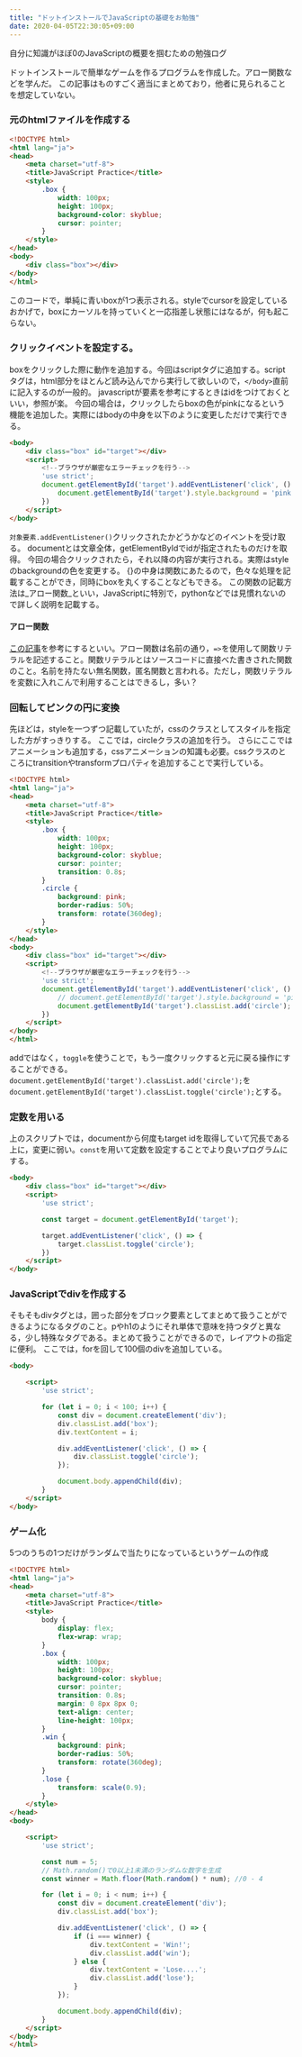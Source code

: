 ```yaml
---
title: "ドットインストールでJavaScriptの基礎をお勉強"
date: 2020-04-05T22:30:05+09:00
---
```


自分に知識がほぼ0のJavaScriptの概要を掴むための勉強ログ
 <!--more-->
ドットインストールで簡単なゲームを作るプログラムを作成した。アロー関数などを学んだ。
この記事はものすごく適当にまとめており，他者に見られることを想定していない。

### 元のhtmlファイルを作成する
```html
<!DOCTYPE html>
<html lang="ja">
<head>
    <meta charset="utf-8">
    <title>JavaScript Practice</title>
    <style>
        .box {
            width: 100px;
            height: 100px;
            background-color: skyblue;
            cursor: pointer;
        }
    </style>
</head>
<body>
    <div class="box"></div>
</body>
</html>
```

このコードで，単純に青いboxが1つ表示される。styleでcursorを設定しているおかげで，boxにカーソルを持っていくと一応指差し状態にはなるが，何も起こらない。

### クリックイベントを設定する。
boxをクリックした際に動作を追加する。今回はscriptタグに追加する。scriptタグは，html部分をほとんど読み込んでから実行して欲しいので，`</body>`直前に記入するのが一般的。
javascriptが要素を参考にするときはidをつけておくといい，参照が楽。
今回の場合は，クリックしたらboxの色がpinkになるという機能を追加した。実際にはbodyの中身を以下のように変更しただけで実行できる。
```html
<body>
    <div class="box" id="target"></div>
    <script>
        <!--ブラウザが厳密なエラーチェックを行う-->
        'use strict'; 
        document.getElementById('target').addEventListener('click', () => {
            document.getElementById('target').style.background = 'pink';
        })
    </script>
</body>
```
`対象要素.addEventListener()`クリックされたかどうかなどのイベントを受け取る。
documentとは文章全体，getElementByIdでidが指定されたものだけを取得。
今回の場合クリックされたら，それ以降の内容が実行される。実際はstyleのbackgroundの色を変更する。
{}の中身は関数にあたるので，色々な処理を記載することができ，同時にboxを丸くすることなどもできる。
この関数の記載方法は_アロー関数_といい，JavaScriptに特別で，pythonなどでは見慣れないので詳しく説明を記載する。

#### アロー関数 
[この記事](https://qiita.com/may88seiji/items/4a49c7c78b55d75d693b)を参考にするといい。アロー関数は名前の通り，`=>`を使用して関数リテラルを記述すること。関数リテラルとはソースコードに直接べた書きされた関数のこと。名前を持たない無名関数，匿名関数と言われる。ただし，関数リテラルを変数に入れこんで利用することはできるし，多い？

### 回転してピンクの円に変換 
先ほどは，styleを一つずつ記載していたが，cssのクラスとしてスタイルを指定した方がすっきりする。
ここでは，circleクラスの追加を行う。
さらにここではアニメーションも追加する，cssアニメーションの知識も必要。cssクラスのところにtransitionやtransformプロパティを追加することで実行している。
```html
<!DOCTYPE html>
<html lang="ja">
<head>
    <meta charset="utf-8">
    <title>JavaScript Practice</title>
    <style>
        .box {
            width: 100px;
            height: 100px;
            background-color: skyblue;
            cursor: pointer;
            transition: 0.8s;
        }
        .circle {
            background: pink;
            border-radius: 50%;
            transform: rotate(360deg);
        }
    </style>
</head>
<body>
    <div class="box" id="target"></div>
    <script>
        <!--ブラウザが厳密なエラーチェックを行う-->
        'use strict';
        document.getElementById('target').addEventListener('click', () => {
            // document.getElementById('target').style.background = 'pink';
            document.getElementById('target').classList.add('circle');
        })
    </script>
</body>
</html>
```

addではなく，`toggle`を使うことで，もう一度クリックすると元に戻る操作にすることができる。
`document.getElementById('target').classList.add('circle');`を
`document.getElementById('target').classList.toggle('circle');`とする。

### 定数を用いる
上のスクリプトでは，documentから何度もtarget idを取得していて冗長である上に，変更に弱い。`const`を用いて定数を設定することでより良いプログラムにする。

```html
<body>
    <div class="box" id="target"></div>
    <script>
        'use strict';

        const target = document.getElementById('target');

        target.addEventListener('click', () => {
            target.classList.toggle('circle');
        })
    </script>
</body>
```

### JavaScriptでdivを作成する 
そもそもdivタグとは，囲った部分をブロック要素としてまとめて扱うことができるようになるタグのこと。pやh1のようにそれ単体で意味を持つタグと異なる，少し特殊なタグである。まとめて扱うことができるので，レイアウトの指定に便利。 
ここでは，forを回して100個のdivを追加している。

```html
<body>

    <script>
        'use strict';

        for (let i = 0; i < 100; i++) {
            const div = document.createElement('div');
            div.classList.add('box');
            div.textContent = i;

            div.addEventListener('click', () => {
                div.classList.toggle('circle');
            });

            document.body.appendChild(div);
        }
    </script>
</body>
```

### ゲーム化
5つのうちの1つだけがランダムで当たりになっているというゲームの作成 
```html
<!DOCTYPE html>
<html lang="ja">
<head>
    <meta charset="utf-8">
    <title>JavaScript Practice</title>
    <style>
        body {
            display: flex;
            flex-wrap: wrap;
        }
        .box {
            width: 100px;
            height: 100px;
            background-color: skyblue;
            cursor: pointer;
            transition: 0.8s;
            margin: 0 8px 8px 0;
            text-align: center;
            line-height: 100px;
        }
        .win {
            background: pink;
            border-radius: 50%;
            transform: rotate(360deg);
        }
        .lose {
            transform: scale(0.9);
        }
    </style>
</head>
<body>

    <script>
        'use strict';

        const num = 5;
        // Math.random()で0以上1未満のランダムな数字を生成
        const winner = Math.floor(Math.random() * num); //0 - 4

        for (let i = 0; i < num; i++) {
            const div = document.createElement('div');
            div.classList.add('box');

            div.addEventListener('click', () => {
                if (i === winner) {
                    div.textContent = 'Win!';
                    div.classList.add('win');
                } else {
                    div.textContent = 'Lose....';
                    div.classList.add('lose');
                }
            });

            document.body.appendChild(div);
        }
    </script>
</body>
</html>
```
